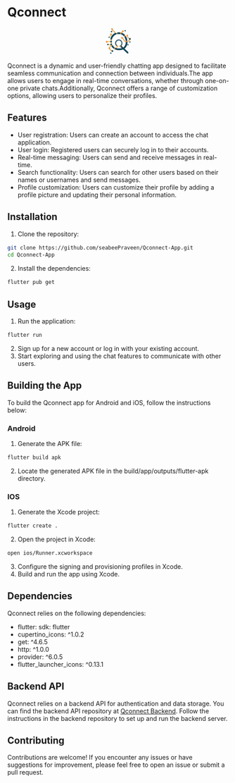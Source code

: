 # Qconnect

<p align="center"> 
  <img src="assets/Qconnect_logo.jpeg" height=60 width=60 />
</p>

Qconnect is a dynamic and user-friendly chatting app designed to facilitate seamless communication and connection between individuals.The app allows users to engage in real-time conversations, whether through one-on-one private chats.Additionally, Qconnect offers a range of customization options, allowing users to personalize their profiles.

## Features

- User registration: Users can create an account to access the chat application.
- User login: Registered users can securely log in to their accounts.
- Real-time messaging: Users can send and receive messages in real-time.
- Search functionality: Users can search for other users based on their names or usernames and send messages.
- Profile customization: Users can customize their profile by adding a profile picture and updating their personal information.

## Installation

1. Clone the repository:
  ```bash
  git clone https://github.com/seabeePraveen/Qconnect-App.git
  cd Qconnect-App
  ```
2. Install the dependencies:
  ```bash
  flutter pub get
  ```

## Usage

1. Run the application:
  ```bash
  flutter run
  ```
2. Sign up for a new account or log in with your existing account.
3. Start exploring and using the chat features to communicate with other users.

## Building the App

To build the Qconnect app for Android and iOS, follow the instructions below:

### Android
1. Generate the APK file:
  ```bash
  flutter build apk
  ```
2. Locate the generated APK file in the build/app/outputs/flutter-apk directory.

### IOS
1. Generate the Xcode project:
  ```bash
  flutter create .
  ```
2. Open the project in Xcode:
  ```bash
  open ios/Runner.xcworkspace
  ```
3. Configure the signing and provisioning profiles in Xcode.
4. Build and run the app using Xcode.

## Dependencies

Qconnect relies on the following dependencies:

- flutter: sdk: flutter
- cupertino_icons: ^1.0.2
- get: ^4.6.5
- http: ^1.0.0
- provider: ^6.0.5
- flutter_launcher_icons: ^0.13.1

## Backend API

Qconnect relies on a backend API for authentication and data storage. You can find the backend API repository at [Qconnect Backend](https://github.com/seabeePraveen/Qconnect-Backend). Follow the instructions in the backend repository to set up and run the backend server.

## Contributing

Contributions are welcome! If you encounter any issues or have suggestions for improvement, please feel free to open an issue or submit a pull request.
